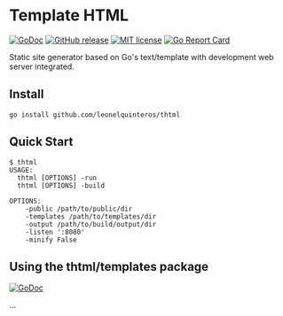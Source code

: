 # Template HTML

[![GoDoc](https://godoc.org/github.com/leonelquinteros/thtml?status.svg)](https://godoc.org/github.com/leonelquinteros/thtml)
[![GitHub release](https://img.shields.io/github/release/leonelquinteros/thtml.svg)](https://github.com/leonelquinteros/thtml)
[![MIT license](https://img.shields.io/badge/License-MIT-blue.svg)](LICENSE)
[![Go Report Card](https://goreportcard.com/badge/github.com/leonelquinteros/thtml)](https://goreportcard.com/report/github.com/leonelquinteros/thtml)


Static site generator based on Go's text/template with development web server integrated. 


## Install

```
go install github.com/leonelquinteros/thtml
```


## Quick Start

```
$ thtml
USAGE:
  thtml [OPTIONS] -run
  thtml [OPTIONS] -build

OPTIONS:
    -public /path/to/public/dir
    -templates /path/to/templates/dir
    -output /path/to/build/output/dir
    -listen ':8080'
    -minify False
```


## Using the thtml/templates package

[![GoDoc](https://godoc.org/github.com/leonelquinteros/thtml/templates?status.svg)](https://godoc.org/github.com/leonelquinteros/thtml/templates)

...